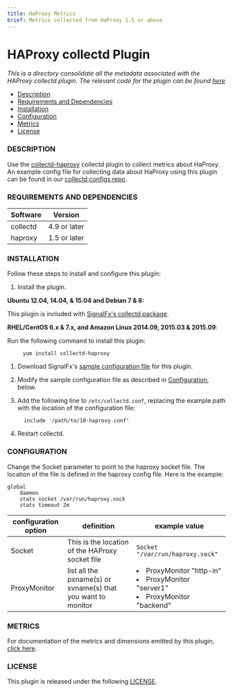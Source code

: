 ```yaml
---
title: HaProxy Metrics
brief: Metrics collected from HaProxy 1.5 or above
---
```


# HAProxy collectd Plugin   

_This is a directory consolidate all the metadata associated with the HAProxy collectd plugin. The relevant code for the plugin can be found [here](https://github.com/signalfx/collectd-haproxy)_

- [Description](#description)
- [Requirements and Dependencies](#requirements-and-dependencies)
- [Installation](#installation)
- [Configuration](#configuration)
- [Metrics](#metrics)
- [License](#license)

### DESCRIPTION

Use the [collectd-haproxy](https://github.com/signalfx/collectd-haproxy) collectd plugin to collect metrics about HaProxy. An example config file for collecting data about HaProxy using this plugin can be found in our [collectd configs repo](https://github.com/signalfx/integrations/blob/master/collectd-haproxy/10-haproxy.conf).

### REQUIREMENTS AND DEPENDENCIES

| Software  | Version        |
|-----------|----------------|
| collectd  |  4.9 or later  |
| haproxy  | 1.5 or later |

### INSTALLATION

Follow these steps to install and configure this plugin:

1. Install the plugin.

  **Ubuntu 12.04, 14.04, & 15.04 and Debian 7 & 8:**

  This plugin is included with [SignalFx's collectd package](https://support.signalfx.com/hc/en-us/articles/208080123).

  **RHEL/CentOS 6.x & 7.x, and Amazon Linux 2014.09, 2015.03 & 2015.09**:

  Run the following command to install this plugin:

         yum install collectd-haproxy


1. Download SignalFx's [sample configuration file](./10-haproxy.conf) for this plugin.
1. Modify the sample configuration file as described in [Configuration](#configuration), below.
1. Add the following line to `/etc/collectd.conf`, replacing the example path with the location of the configuration file:

         include '/path/to/10-haproxy.conf'

1. Restart collectd.

### CONFIGURATION

Change the Socket parameter to point to the haproxy socket file. The location of the file is defined in the haproxy config file. Here is the example:

```
global
    daemon
    stats socket /var/run/haproxy.sock
    stats timeout 2m
```

| configuration option | definition | example value |
| ---------------------|------------|---------------|
| Socket | This is the location of the HAProxy socket file | `Socket "/var/run/haproxy.sock"` |
| ProxyMonitor | list all the pxname(s) or svname(s) that you want to monitor | <ui><li>ProxyMonitor "http-in"</li><li>ProxyMonitor "server1"</li><li>ProxyMonitor "backend"</li></ui> |

### METRICS

For documentation of the metrics and dimensions emitted by this plugin, [click here](././docs).

### LICENSE

This plugin is released under the following [LICENSE](https://github.com/signalfx/collectd-haproxy/blob/master/LICENSE).
